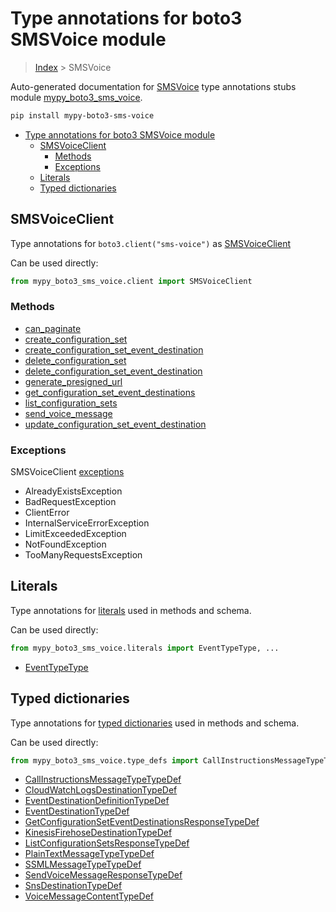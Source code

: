# Type annotations for boto3 SMSVoice module

> [Index](..) > SMSVoice

Auto-generated documentation for
[SMSVoice](https://boto3.amazonaws.com/v1/documentation/api/1.17.72/reference/services/sms-voice.html#SMSVoice)
type annotations stubs module
[mypy_boto3_sms_voice](https://pypi.org/project/mypy-boto3-sms-voice/).

```bash
pip install mypy-boto3-sms-voice
```

- [Type annotations for boto3 SMSVoice module](#type-annotations-for-boto3-smsvoice-module)
  - [SMSVoiceClient](#smsvoiceclient)
    - [Methods](#methods)
    - [Exceptions](#exceptions)
  - [Literals](#literals)
  - [Typed dictionaries](#typed-dictionaries)

## SMSVoiceClient

Type annotations for `boto3.client("sms-voice")` as
[SMSVoiceClient](./client.md)

Can be used directly:

```python
from mypy_boto3_sms_voice.client import SMSVoiceClient
```

### Methods

- [can_paginate](./client.md#can_paginate)
- [create_configuration_set](./client.md#create_configuration_set)
- [create_configuration_set_event_destination](./client.md#create_configuration_set_event_destination)
- [delete_configuration_set](./client.md#delete_configuration_set)
- [delete_configuration_set_event_destination](./client.md#delete_configuration_set_event_destination)
- [generate_presigned_url](./client.md#generate_presigned_url)
- [get_configuration_set_event_destinations](./client.md#get_configuration_set_event_destinations)
- [list_configuration_sets](./client.md#list_configuration_sets)
- [send_voice_message](./client.md#send_voice_message)
- [update_configuration_set_event_destination](./client.md#update_configuration_set_event_destination)

### Exceptions

SMSVoiceClient [exceptions](./client.md#exceptions)

- AlreadyExistsException
- BadRequestException
- ClientError
- InternalServiceErrorException
- LimitExceededException
- NotFoundException
- TooManyRequestsException

## Literals

Type annotations for [literals](./literals.md) used in methods and schema.

Can be used directly:

```python
from mypy_boto3_sms_voice.literals import EventTypeType, ...
```

- [EventTypeType](./literals.md#eventtypetype)

## Typed dictionaries

Type annotations for [typed dictionaries](./type_defs.md) used in methods and
schema.

Can be used directly:

```python
from mypy_boto3_sms_voice.type_defs import CallInstructionsMessageTypeTypeDef, ...
```

- [CallInstructionsMessageTypeTypeDef](./type_defs.md#callinstructionsmessagetypetypedef)
- [CloudWatchLogsDestinationTypeDef](./type_defs.md#cloudwatchlogsdestinationtypedef)
- [EventDestinationDefinitionTypeDef](./type_defs.md#eventdestinationdefinitiontypedef)
- [EventDestinationTypeDef](./type_defs.md#eventdestinationtypedef)
- [GetConfigurationSetEventDestinationsResponseTypeDef](./type_defs.md#getconfigurationseteventdestinationsresponsetypedef)
- [KinesisFirehoseDestinationTypeDef](./type_defs.md#kinesisfirehosedestinationtypedef)
- [ListConfigurationSetsResponseTypeDef](./type_defs.md#listconfigurationsetsresponsetypedef)
- [PlainTextMessageTypeTypeDef](./type_defs.md#plaintextmessagetypetypedef)
- [SSMLMessageTypeTypeDef](./type_defs.md#ssmlmessagetypetypedef)
- [SendVoiceMessageResponseTypeDef](./type_defs.md#sendvoicemessageresponsetypedef)
- [SnsDestinationTypeDef](./type_defs.md#snsdestinationtypedef)
- [VoiceMessageContentTypeDef](./type_defs.md#voicemessagecontenttypedef)
